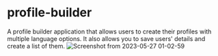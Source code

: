 # profile-builder
A profile builder application that allows users to create their profiles with multiple language options. It also allows you to save users' details and create a list of them.
![Screenshot from 2023-05-27 01-02-59](https://github.com/mohsin19295/profile-builder/assets/86405170/ab6ed79d-136e-4985-aaf0-874dce8fa442)

